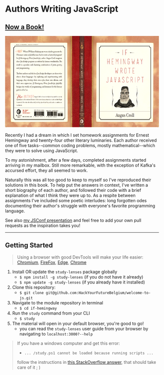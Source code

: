 # Authors Writing JavaScript

## [Now a Book!](http://anguscroll.com/hemingway)

<a href="http://anguscroll.com/hemingway/"><img src="./assets/book.jpeg" height="300px"></a>

Recently I had a dream in which I set homework assignments for Ernest Hemingway and twenty-four other literary luminaries. Each author received one of five tasks--common coding problems, mostly mathematical--which they were to solve using JavaScript.

To my astonishment, after a few days, completed assignments started arriving in my mailbox. Still more remarkable, with the exception of Kafka's accursed effort, they all seemed to work.

Naturally this was all too good to keep to myself so I've reproduced their solutions in this book. To help put the answers in context, I've written a short biography of each author, and followed their code with a brief explanation of what I think they were up to. As a respite between assignments I've included some poetic interludes: long forgotten odes documenting their author's struggle with everyone's favorite programming language.

See also [my JSConf presentation](https://speakerdeck.com/anguscroll/javascript-is-literature-is-javascript) and feel free to add your own pull requests as the inspiration takes you!

---

## Getting Started

> Using a browser with good DevTools will make your life easier: [Chromium](http://www.chromium.org/getting-involved/download-chromium), [FireFox](https://www.mozilla.org/en-US/firefox/new/), [Edge](https://www.microsoft.com/edge), [Chrome](https://www.google.com/chrome/)

1. Install OR update the `study-lenses` package globally
   - `$ npm install -g study-lenses` (if you do not have it already)
   - `$ npm update -g study-lenses` (if you already have it installed)
2. Clone this repository:
   - `$ git clone git@github.com:HackYourFutureBelgium/welcome-to-js.git`
3. Navigate to the module repository in terminal
   - `$ cd if-hemingway`
4. Run the `study` command from your CLI
   - `$ study`
5. The material will open in your default browser, you're good to go!
   - you can read the `study-lenses` user guide from your browser by navigating to `localhost:3000?--help`

> If you have a windows computer and get this error:
>
> - `... /study.ps1 cannot be loaded because running scripts ...`
>
> follow the instructions in [this StackOverflow answer](https://stackoverflow.com/a/63424744), that should take care of it ; )
